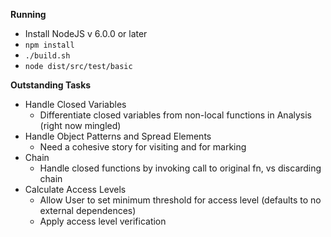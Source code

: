 **Running**

* Install NodeJS v 6.0.0 or later
* `npm install`
* `./build.sh`
* `node dist/src/test/basic`

**Outstanding Tasks**

* Handle Closed Variables
    * Differentiate closed variables from non-local functions in Analysis (right now mingled)
* Handle Object Patterns and Spread Elements
    * Need a cohesive story for visiting and for marking
* Chain
    * Handle closed functions by invoking call to original fn, vs discarding chain
* Calculate Access Levels
    * Allow User to set minimum threshold for access level (defaults to no external dependences)
    * Apply access level verification